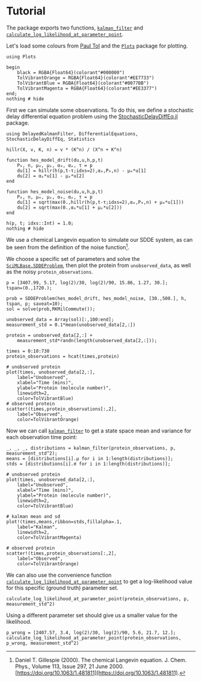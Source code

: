 # Tutorial

The package exports two functions, [`kalman_filter`](@ref) and [`calculate_log_likelihood_at_parameter_point`](@ref).

Let's load some colours from [Paul Tol](https://personal.sron.nl/~pault/) and the [`Plots`](https://docs.juliaplots.org/stable/) package for plotting.

```@example tutorial
using Plots

begin
    black = RGBA{Float64}(colorant"#000000")
    TolVibrantOrange = RGBA{Float64}(colorant"#EE7733")
    TolVibrantBlue = RGBA{Float64}(colorant"#0077BB")
    TolVibrantMagenta = RGBA{Float64}(colorant"#EE3377")
end;
nothing # hide
```
First we can simulate some observations. To do this, we define a stochastic delay differential equation problem using the [StochasticDelayDiffEq.jl](https://github.com/SciML/StochasticDelayDiffEq.jl) package.

```@example tutorial
using DelayedKalmanFilter, DifferentialEquations, StochasticDelayDiffEq, Statistics

hillr(X, v, K, n) = v * (K^n) / (X^n + K^n)

function hes_model_drift(du,u,h,p,t)
    P₀, n, μₘ, μₚ, αₘ, αₚ, τ = p
    du[1] = hillr(h(p,t-τ;idxs=2),αₘ,P₀,n) - μₘ*u[1]
    du[2] = αₚ*u[1] - μₚ*u[2]
end

function hes_model_noise(du,u,h,p,t)
    P₀, n, μₘ, μₚ, αₘ, αₚ, τ = p
    du[1] = sqrt(max(0.,hillr(h(p,t-τ;idxs=2),αₘ,P₀,n) + μₘ*u[1]))
    du[2] = sqrt(max(0.,αₚ*u[1] + μₚ*u[2]))
end

h(p, t; idxs::Int) = 1.0;
nothing # hide
```
We use a chemical Langevin equation to simulate our SDDE system, as can be seen from the definition of the noise function[^Gillespie2000].

[^Gillespie2000]: Daniel T. Gillespie (2000). The chemical Langevin equation. J. Chem. Phys., Volume 113, Issue 297, 21 June 2000. [https://doi.org/10.1063/1.481811](https://doi.org/10.1063/1.481811).

We choose a specific set of parameters and solve the [`SciMLBase.SDDEProblem`](https://diffeq.sciml.ai/stable/types/sdde_types/#SciMLBase.SDDEProblem), then plot the protein from `unobserved_data`, as well as the noisy `protein_observations`.

```@example tutorial
p = [3407.99, 5.17, log(2)/30, log(2)/90, 15.86, 1.27, 30.];
tspan=(0.,1720.);

prob = SDDEProblem(hes_model_drift, hes_model_noise, [30.,500.], h, tspan, p; saveat=10);
sol = solve(prob,RKMilCommute());

unobserved_data = Array(sol)[:,100:end];
measurement_std = 0.1*mean(unobserved_data[2,:])

protein = unobserved_data[2,:] + 
    measurement_std*randn(length(unobserved_data[2,:]));

times = 0:10:730
protein_observations = hcat(times,protein)

# unobserved protein
plot(times, unobserved_data[2,:],
    label="Unobserved",
    xlabel="Time (mins)",
    ylabel="Protein (molecule number)",
    linewidth=2,
    color=TolVibrantBlue)
# observed protein
scatter!(times,protein_observations[:,2],
    label="Observed",
    color=TolVibrantOrange)
```

Now we can call [`kalman_filter`](@ref) to get a state space mean and variance for each observation time point:

```@example tutorial
_, _, _, distributions = kalman_filter(protein_observations, p, measurement_std^2);
means = [distributions[i].μ for i in 1:length(distributions)];
stds = [distributions[i].σ for i in 1:length(distributions)];

# unobserved protein
plot(times, unobserved_data[2,:],
    label="Unobserved",
    xlabel="Time (mins)",
    ylabel="Protein (molecule number)",
    linewidth=2,
    color=TolVibrantBlue)

# kalman mean and sd
plot!(times,means,ribbon=stds,fillalpha=.1,
    label="Kalman",
    linewidth=2,
    color=TolVibrantMagenta)

# observed protein
scatter!(times,protein_observations[:,2],
    label="Observed",
    color=TolVibrantOrange)
```

We can also use the convenience function [`calculate_log_likelihood_at_parameter_point`](@ref) to get a log-likelihood value for this specific (ground truth) parameter set.

```@example tutorial
calculate_log_likelihood_at_parameter_point(protein_observations, p, measurement_std^2)
```

Using a different parameter set should give us a smaller value for the likelihood.

```@example tutorial
p_wrong = [2407.57, 3.4, log(2)/30, log(2)/90, 5.6, 21.7, 12.];
calculate_log_likelihood_at_parameter_point(protein_observations, p_wrong, measurement_std^2)
```

<!-- TODO - nice looking plot
```@example tutorial
plot(unobserved_data[:,3], label="Unobserved data")

scatter!(protein_at_observations[:,1], protein_at_observations[:,2], label="Observations")

plot!(means,ribbon=stds,fillalpha=.1,
           label="Kalman filter (with 1SD and 2SD)",
           linewidth=2,
           color=TolVibrantMagenta)

plot!(means,ribbon=2*stds,fillalpha=.1,
           label=false,
           linewidth=2,
           color=TolVibrantMagenta)

plot!(xlabel="Time (minutes)", ylabel="Protein molecule number")
``` -->